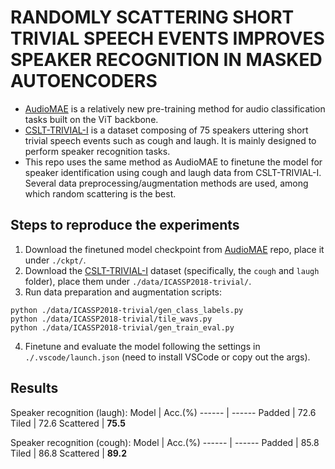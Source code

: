 # RANDOMLY SCATTERING SHORT TRIVIAL SPEECH EVENTS IMPROVES SPEAKER RECOGNITION IN MASKED AUTOENCODERS
- [AudioMAE](https://github.com/facebookresearch/AudioMAE) is a relatively new pre-training method for audio classification tasks built on the ViT backbone.
- [CSLT-TRIVIAL-I](https://github.com/CSLT-THU/ICASSP2018-trivial/tree/master/CSLT-TRIVIAL-I) is a dataset composing of 75 speakers uttering short trivial speech events such as cough and laugh. It is mainly designed to perform speaker recognition tasks.
- This repo uses the same method as AudioMAE to finetune the model for speaker identification using cough and laugh data from CSLT-TRIVIAL-I. Several data preprocessing/augmentation methods are used, among which random scattering is the best.

## Steps to reproduce the experiments
1. Download the finetuned model checkpoint from [AudioMAE](https://github.com/facebookresearch/AudioMAE#5-inference) repo, place it under `./ckpt/`.
2. Download the [CSLT-TRIVIAL-I](https://github.com/CSLT-THU/ICASSP2018-trivial/tree/master/CSLT-TRIVIAL-I) dataset (specifically, the `cough` and `laugh` folder), place them under `./data/ICASSP2018-trivial/`.
3. Run data preparation and augmentation scripts:
```
python ./data/ICASSP2018-trivial/gen_class_labels.py
python ./data/ICASSP2018-trivial/tile_wavs.py
python ./data/ICASSP2018-trivial/gen_train_eval.py
```
4. Finetune and evaluate the model following the settings in `./.vscode/launch.json` (need to install VSCode or copy out the args).

## Results
Speaker recognition (laugh):
Model | Acc.(%)
------ | ------
Padded | 72.6
Tiled | 72.6
Scattered | **75.5**

Speaker recognition (cough):
Model | Acc.(%)
------ | ------
Padded | 85.8
Tiled | 86.8
Scattered | **89.2**
